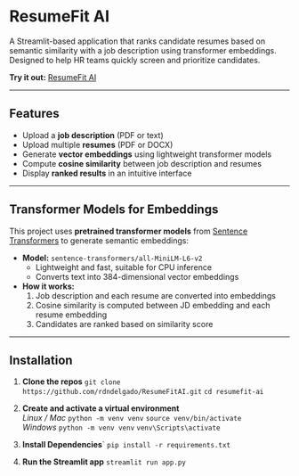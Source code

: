 # ResumeFit AI

A Streamlit-based application that ranks candidate resumes based on semantic similarity with a job description using transformer embeddings. Designed to help HR teams quickly screen and prioritize candidates.

**Try it out:** [ResumeFit AI](https://resumefitai-rd.streamlit.app/)

---

## Features

- Upload a **job description** (PDF or text)
- Upload multiple **resumes** (PDF or DOCX)
- Generate **vector embeddings** using lightweight transformer models
- Compute **cosine similarity**  between job description and resumes
- Display **ranked results** in an intuitive interface

---

## Transformer Models for Embeddings

This project uses **pretrained transformer models** from [Sentence Transformers](https://www.sbert.net/) to generate semantic embeddings:

- **Model:** `sentence-transformers/all-MiniLM-L6-v2`  
  - Lightweight and fast, suitable for CPU inference  
  - Converts text into 384-dimensional vector embeddings  
- **How it works:**  
  1. Job description and each resume are converted into embeddings  
  2. Cosine similarity is computed between JD embedding and each resume embedding  
  3. Candidates are ranked based on similarity score

---

## Installation

1. **Clone the repos**
    ``git clone https://github.com/rdndelgado/ResumeFitAI.git``
    ``cd resumefit-ai``

2. **Create and activate a virtual environment**
    <br>*Linux / Mac*
    ``python -m venv venv``
    ``source venv/bin/activate``
    <br>*Windows*
    ``python -m venv venv``
    ``venv\Scripts\activate``

3. **Install Dependencies**`
``pip install -r requirements.txt``

4. **Run the Streamlit app**
``streamlit run app.py``